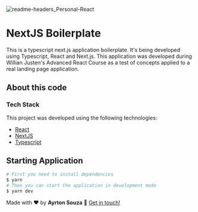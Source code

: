 
![readme-headers_Personal-React](https://user-images.githubusercontent.com/30063455/110695632-e3c96100-81c8-11eb-9524-97722d37eefd.png)

# NextJS Boilerplate
This is a typescript next.js application boilerplate. It's being developed using Typescript, React and Next.js. This application was developed during Willian Justen's Advanced React Course as a test of concepts applied to a real landing page application.

## About this code


### Tech Stack

This project was developed using the following technologies:

- [React](https://reactjs.org/)
- [NextJS](https://nextjs.org/)
- [Typescript](https://www.typescriptlang.org/)

## Starting Application

```sh
# First you need to install dependencies
$ yarn
# Then you can start the application in development mode
$ yarn dev
```

Made with ❤️ by **Ayrton Souza** :wave: [Get in touch!](https://ayrtonsouza.com/)

